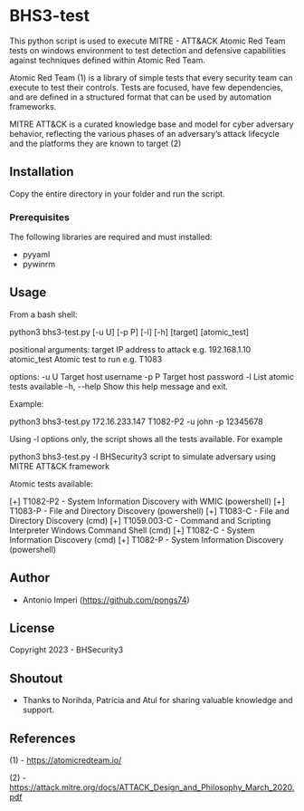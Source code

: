 # BHS3-test

This python script is used to execute MITRE - ATT&ACK Atomic Red Team tests on windows environment to test detection and defensive capabilities against techniques defined within Atomic Red Team.

Atomic Red Team (1) is a library of simple tests that every security team can execute to test their controls. Tests are focused, have few dependencies, and are defined in a structured format that can be used by automation frameworks.

MITRE ATT&CK is a curated knowledge base and model for cyber adversary behavior, reflecting the various phases of an adversary’s attack lifecycle and the platforms they are known to target (2)

## Installation

Copy the entire directory in your folder and run the script.

### Prerequisites

The following libraries are required and must installed:

- pyyaml
- pywinrm

## Usage

From a bash shell:

python3 bhs3-test.py [-u U] [-p P] [-l] [-h] [target] [atomic_test]

positional arguments:
  target       IP address to attack e.g. 192.168.1.10
  atomic_test  Atomic test to run e.g. T1083

options:
  -u U         Target host username
  -p P         Target host password
  -l           List atomic tests available
  -h, --help   Show this help message and exit.

Example:

python3 bhs3-test.py 172.16.233.147 T1082-P2 -u john -p 12345678

Using -l options only, the script shows all the tests available. For example

python3 bhs3-test.py -l 
BHSecurity3 script to simulate adversary using MITRE ATT&CK framework
 
Atomic tests available: 
 
[+] T1082-P2 - System Information Discovery with WMIC (powershell)
[+] T1083-P - File and Directory Discovery (powershell)
[+] T1083-C - File and Directory Discovery (cmd)
[+] T1059.003-C - Command and Scripting Interpreter Windows Command Shell (cmd)
[+] T1082-C - System Information Discovery (cmd)
[+] T1082-P - System Information Discovery (powershell)

## Author

* Antonio Imperi (https://github.com/pongs74)

## License

Copyright 2023 - BHSecurity3

## Shoutout

- Thanks to Norihda, Patricia and Atul for sharing valuable knowledge and support.

## References

(1) - https://atomicredteam.io/

(2) - https://attack.mitre.org/docs/ATTACK_Design_and_Philosophy_March_2020.pdf
